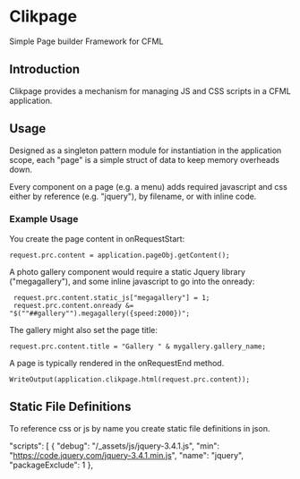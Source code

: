 # Clikpage

Simple Page builder Framework for CFML

## Introduction

Clikpage provides a mechanism for managing JS and CSS scripts in a CFML application.

## Usage

Designed as a singleton pattern module for instantiation in the application scope, each "page" is a simple struct of data to keep memory overheads down.

Every component on a page (e.g. a menu) adds required javascript and css either by reference (e.g. "jquery"), by filename, or with inline code.

### Example Usage

You create the page content in onRequestStart:

    request.prc.content = application.pageObj.getContent();

A photo gallery component would require a static Jquery library ("megagallery"), and some inline javascript to go into the onready:
     
     request.prc.content.static_js["megagallery"] = 1;
     request.prc.content.onready &= "$(""##gallery"").megagallery({speed:2000})";

The gallery might also set the page title:

    request.prc.content.title = "Gallery " & mygallery.gallery_name;

A page is typically rendered in the onRequestEnd method.

    WriteOutput(application.clikpage.html(request.prc.content));

## Static File Definitions

To reference css or js by name you create static file definitions in json. 

"scripts": [
        {
            "debug": "/_assets/js/jquery-3.4.1.js",
            "min": "https://code.jquery.com/jquery-3.4.1.min.js",
            "name": "jquery",
            "packageExclude": 1
        },





